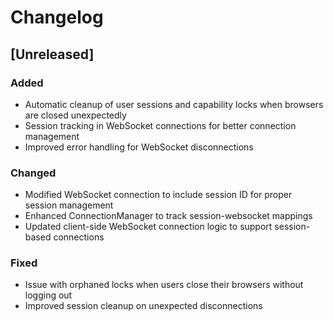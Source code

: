 # Changelog

## [Unreleased]

### Added
- Automatic cleanup of user sessions and capability locks when browsers are closed unexpectedly
- Session tracking in WebSocket connections for better connection management
- Improved error handling for WebSocket disconnections

### Changed
- Modified WebSocket connection to include session ID for proper session management
- Enhanced ConnectionManager to track session-websocket mappings
- Updated client-side WebSocket connection logic to support session-based connections

### Fixed
- Issue with orphaned locks when users close their browsers without logging out
- Improved session cleanup on unexpected disconnections
